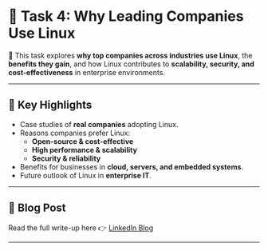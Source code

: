 # 🐧 Task 4: Why Leading Companies Use Linux

📖 This task explores **why top companies across industries use Linux**, the **benefits they gain**, and how Linux contributes to **scalability, security, and cost-effectiveness** in enterprise environments.  

---

## 📌 Key Highlights
- Case studies of **real companies** adopting Linux.
- Reasons companies prefer Linux:
  - **Open-source & cost-effective**
  - **High performance & scalability**
  - **Security & reliability**
- Benefits for businesses in **cloud, servers, and embedded systems**.
- Future outlook of Linux in **enterprise IT**.

---

## 📖 Blog Post
Read the full write-up here 👉 [LinkedIn Blog](https://www.linkedin.com/posts/aman-kant-mahto_why-leading-companies-are-using-linux-and-activity-7255092444835250177-ImBc)

---

